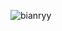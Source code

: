 
![bianryy](https://github.com/bengisubostanci/Data-Structures/assets/112780647/22d84d31-c1fd-4e8c-b5f5-1c9020f4086f)
